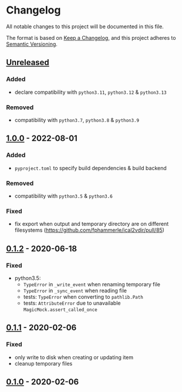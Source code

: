 # Changelog
All notable changes to this project will be documented in this file.

The format is based on [Keep a Changelog](https://keepachangelog.com/en/1.0.0/),
and this project adheres to [Semantic Versioning](https://semver.org/spec/v2.0.0.html).

## [Unreleased]
### Added
- declare compatibility with `python3.11`, `python3.12` & `python3.13`

### Removed
- compatibility with `python3.7`, `python3.8` & `python3.9`

## [1.0.0] - 2022-08-01
### Added
- `pyproject.toml` to specify build dependencies & build backend

### Removed
- compatibility with `python3.5` & `python3.6`

### Fixed
- fix export when output and temporary directory are on different filesystems
  (https://github.com/fphammerle/ical2vdir/pull/85)

## [0.1.2] - 2020-06-18
### Fixed
- python3.5:
  - `TypeError` in `_write_event` when renaming temporary file
  - `TypeError` in `_sync_event` when reading file
  - tests: `TypeError` when converting to `pathlib.Path`
  - tests: `AttributeError` due to unavailable `MagicMock.assert_called_once`

## [0.1.1] - 2020-02-06
### Fixed
- only write to disk when creating or updating item
- cleanup temporary files

## [0.1.0] - 2020-02-06

[Unreleased]: https://github.com/fphammerle/ical2vdir/compare/v1.0.0...HEAD
[1.0.0]: https://github.com/fphammerle/ical2vdir/compare/v0.1.2...v1.0.0
[0.1.2]: https://github.com/fphammerle/ical2vdir/compare/v0.1.1...v0.1.2
[0.1.1]: https://github.com/fphammerle/ical2vdir/compare/v0.1.0...v0.1.1
[0.1.0]: https://github.com/fphammerle/ical2vdir/releases/tag/v0.1.0
